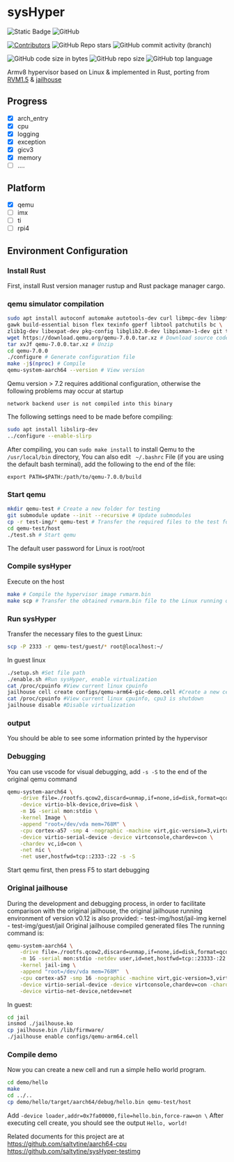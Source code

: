 # sysHyper
![Static Badge](https://img.shields.io/badge/sysHyper-orange)
![GitHub](https://img.shields.io/github/license/saltytine/hypervisor?color=red)

[![Contributors](https://img.shields.io/github/contributors/saltytine/hypervisor?color=blue)](https://github.com/saltytine/hypervisor)
![GitHub Repo stars](https://img.shields.io/github/stars/saltytine/hypervisor?color=yellow)
![GitHub commit activity (branch)](https://img.shields.io/github/commit-activity/w/saltytine/hypervisor?color=black)

![GitHub code size in bytes](https://img.shields.io/github/languages/code-size/saltytine/hypervisor?color=green)
![GitHub repo size](https://img.shields.io/github/repo-size/saltytine/hypervisor?color=white)
![GitHub top language](https://img.shields.io/github/languages/top/saltytine/hypervisor?color=orange)




Armv8 hypervisor based on Linux & implemented in Rust, porting from [RVM1.5](https://github.com/rcore-os/RVM1.5) & [jailhouse](https://github.com/siemens/jailhouse)

## Progress
- [x] arch_entry
- [x] cpu
- [x] logging
- [x] exception
- [x] gicv3
- [x] memory
- [ ] ....
## Platform
- [x] qemu
- [ ] imx
- [ ] ti
- [ ] rpi4
## Environment Configuration
### Install Rust
First, install Rust version manager rustup and Rust package manager cargo.
### qemu simulator compilation
```sh
sudo apt install autoconf automake autotools-dev curl libmpc-dev libmpfr-dev libgmp-dev \
gawk build-essential bison flex texinfo gperf libtool patchutils bc \
zlib1g-dev libexpat-dev pkg-config libglib2.0-dev libpixman-1-dev git tmux python3 ninja-build # Install the required dependencies for compilation
wget https://download.qemu.org/qemu-7.0.0.tar.xz # Download source code
tar xvJf qemu-7.0.0.tar.xz # Unzip
cd qemu-7.0.0
./configure # Generate configuration file
make -j$(nproc) # Compile
qemu-system-aarch64 --version # View version
```
Qemu version > 7.2 requires additional configuration, otherwise the following problems may occur at startup
```
network backend user is not compiled into this binary
```
The following settings need to be made before compiling:
```sh
sudo apt install libslirp-dev
../configure --enable-slirp
```
After compiling, you can `sudo make install` to install Qemu to the `/usr/local/bin` directory,
You can also edit ` ~/.bashrc` File (if you are using the default bash terminal), add the following to the end of the file:
```
export PATH=$PATH:/path/to/qemu-7.0.0/build
```

### Start qemu
```sh
mkdir qemu-test # Create a new folder for testing
git submodule update --init --recursive # Update submodules
cp -r test-img/* qemu-test # Transfer the required files to the test folder
cd qemu-test/host
./test.sh # Start qemu
```
The default user password for Linux is root/root
### Compile sysHyper
Execute on the host
```sh
make # Compile the hypervisor image rvmarm.bin
make scp # Transfer the obtained rvmarm.bin file to the Linux running on qemu
```
### Run sysHyper
Transfer the necessary files to the guest Linux:
```sh
scp -P 2333 -r qemu-test/guest/* root@localhost:~/
```
In guest linux
```sh
./setup.sh #Set file path
./enable.sh #Run sysHyper, enable virtualization
cat /proc/cpuinfo #View current linux cpuinfo
jailhouse cell create configs/qemu-arm64-gic-demo.cell #Create a new cell, move cpu 3 out of the root cell
cat /proc/cpuinfo #View current linux cpuinfo, cpu3 is shutdown
jailhouse disable #Disable virtualization
```
### output
You should be able to see some information printed by the hypervisor

### Debugging
You can use vscode for visual debugging, add `-s -S` to the end of the original qemu command
```sh
qemu-system-aarch64 \
    -drive file=./rootfs.qcow2,discard=unmap,if=none,id=disk,format=qcow2 \
    -device virtio-blk-device,drive=disk \
    -m 1G -serial mon:stdio \
    -kernel Image \
    -append "root=/dev/vda mem=768M" \
    -cpu cortex-a57 -smp 4 -nographic -machine virt,gic-version=3,virtualization=on \
    -device virtio-serial-device -device virtconsole,chardev=con \
    -chardev vc,id=con \
    -net nic \
    -net user,hostfwd=tcp::2333-:22 -s -S
```
Start qemu first, then press F5 to start debugging

### Original jailhouse
During the development and debugging process, in order to facilitate comparison with the original jailhouse, the original jailhouse running environment of version v0.12 is also provided:
    - test-img/host/jail-img kernel
    - test-img/guest/jail Original jailhouse compiled generated files
The running command is:
```sh
qemu-system-aarch64 \
    -drive file=./rootfs.qcow2,discard=unmap,if=none,id=disk,format=qcow2 \
    -m 1G -serial mon:stdio -netdev user,id=net,hostfwd=tcp::23333-:22 \
    -kernel jail-img \
    -append "root=/dev/vda mem=768M"  \
    -cpu cortex-a57 -smp 16 -nographic -machine virt,gic-version=3,virtualization=on \
    -device virtio-serial-device -device virtconsole,chardev=con -chardev vc,id=con -device virtio-blk-device,drive=disk \
    -device virtio-net-device,netdev=net
```
In guest:
```sh
cd jail
insmod ./jailhouse.ko
cp jailhouse.bin /lib/firmware/
./jailhouse enable configs/qemu-arm64.cell
```

### Compile demo
Now you can create a new cell and run a simple hello world program.
```sh
cd demo/hello
make
cd ../..
cp demo/hello/target/aarch64/debug/hello.bin qemu-test/host
```
Add `-device loader,addr=0x7fa00000,file=hello.bin,force-raw=on \`
After executing cell create, you should see the output `Hello, world!`

Related documents for this project are at
https://github.com/saltytine/aarch64-cpu
https://github.com/saltytine/sysHyper-testimg
